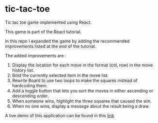 # tic-tac-toe
Tic tac toe game implemented using React.

This game is part of the React tutorial.

In this repo I expanded the game by adding the recommended improvements listed at the end of the tutorial.

The added improvements are :
1. Display the location for each move in the format (col, row) in the move history list.
2. Bold the currently selected item in the move list.
3. Rewrite Board to use two loops to make the squares instead of hardcoding them.
4. Add a toggle button that lets you sort the moves in either ascending or descending order.
5. When someone wins, highlight the three squares that caused the win.
6. When no one wins, display a message about the result being a draw.


A live demo of this application can be found in this [link](https://enriquecardenas.netlify.com/apps/tic-tac-toe/)